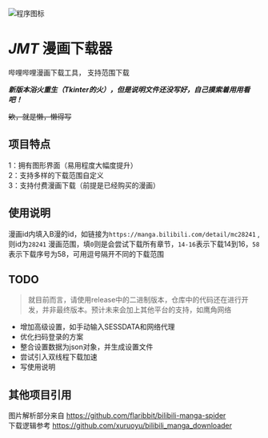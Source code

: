 ![程序图标](https://raw.githubusercontent.com/Randark-JMT/Bilibili_manga_download/dev-tkinker/main.ico "ico")
# *JMT* 漫画下载器
哔哩哔哩漫画下载工具， 支持范围下载

***新版本浴火重生（Tkinter的火），但是说明文件还没写好，自己摸索着用用看吧！***

~~欸，就是懒，懒得写~~

## 项目特点
1：拥有图形界面（易用程度大幅度提升） <br />
2：支持多样的下载范围自定义 <br />
3：支持付费漫画下载（前提是已经购买的漫画）

## 使用说明
漫画id内填入B漫的id，如链接为`https://manga.bilibili.com/detail/mc28241` ,则id为`28241`
漫画范围，填`0`则是会尝试下载所有章节，`14-16`表示下载14到16，`58`表示下载序号为58，可用逗号隔开不同的下载范围

## TODO
> 就目前而言，请使用release中的二进制版本，仓库中的代码还在进行开发，并非最终版本。预计未来会加上其他平台的支持，如鹰角网络
- 增加高级设置，如手动输入SESSDATA和网络代理 <br />
- 优化扫码登录的方案 <br />
- 整合设置数据为json对象，并生成设置文件 <br />
- 尝试引入双线程下载加速
- 写使用说明

## 其他项目引用
图片解析部分来自 https://github.com/flaribbit/bilibili-manga-spider <br />
下载逻辑参考 https://github.com/xuruoyu/bilibili_manga_downloader
